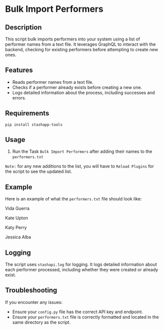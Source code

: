 # Bulk Import Performers

## Description

This script bulk imports performers into your system using a list of performer names from a text file. It leverages GraphQL to interact with the backend, checking for existing performers before attempting to create new ones.

## Features

- Reads performer names from a text file.
- Checks if a performer already exists before creating a new one.
- Logs detailed information about the process, including successes and errors.

## Requirements

`pip install stashapp-tools`

## Usage

1. Run the Task `Bulk Import Performers` after adding their names to the `performers.txt`

`Note:` for any new additions to the list, you will have to `Reload Plugins` for the script to see the updated list.

## Example

Here is an example of what the `performers.txt` file should look like:

Vida Guerra

Kate Upton

Katy Perry

Jessica Alba

## Logging

The script uses `stashapi.log` for logging. It logs detailed information about each performer processed, including whether they were created or already exist.

## Troubleshooting

If you encounter any issues:
- Ensure your `config.py` file has the correct API key and endpoint.
- Ensure your `performers.txt` file is correctly formatted and located in the same directory as the script.

